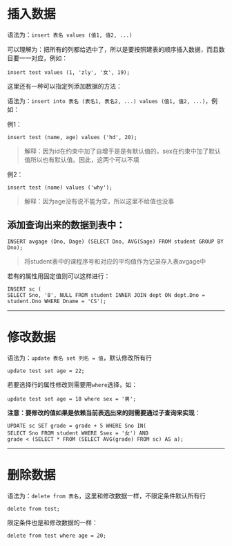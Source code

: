 

# 插入数据

语法为：`insert 表名 values (值1, 值2, ...)`

可以理解为：把所有的列都给选中了，所以是要按照建表的顺序插入数据，而且数目要一一对应，例如：

```mysql
insert test values (1, 'zly', '女', 19);
```

这里还有一种可以指定列添加数据的方法：

语法为：`insert into 表名 (表名1, 表名2, ...) values (值1, 值2, ...)`，例如：

例1：

```mysql
insert test (name, age) values ('hd', 20);
```

> 解释：因为id在约束中加了自增于是是有默认值的，sex在约束中加了默认值所以也有默认值。因此，这两个可以不填

例2：

```mysql
insert test (name) values ('why');
```

> 解释：因为age没有说不能为空，所以这里不给值也没事

## 添加查询出来的数据到表中：

```mysql
INSERT avgage (Dno, Dage) (SELECT Dno, AVG(Sage) FROM student GROUP BY Dno);
```

> 将student表中的课程序号和对应的平均值作为记录存入表avgage中

若有的属性用固定值则可以这样进行：

```mysql
INSERT sc (
SELECT Sno, '8', NULL FROM student INNER JOIN dept ON dept.Dno = student.Dno WHERE Dname = 'CS');
```

---

# 修改数据

语法为：`update 表名 set 列名 = 值`，默认修改所有行

```mysql
update test set age = 22;
```

若要选择行的属性修改则需要用`where`选择，如：

```mysql
update test set age = 18 where sex = '男';
```

**注意：要修改的值如果是依赖当前表选出来的则需要通过子查询来实现**：

```mysql
UPDATE sc SET grade = grade + 5 WHERE Sno IN(
SELECT Sno FROM student WHERE Ssex = '女') AND 
grade < (SELECT * FROM (SELECT AVG(grade) FROM sc) AS a);
```

---

# 删除数据

语法为：`delete from 表名`，这里和修改数据一样，不限定条件默认所有行

```mysql
delete from test;
```

限定条件也是和修改数据的一样：

```mysql
delete from test where age = 20;
```

